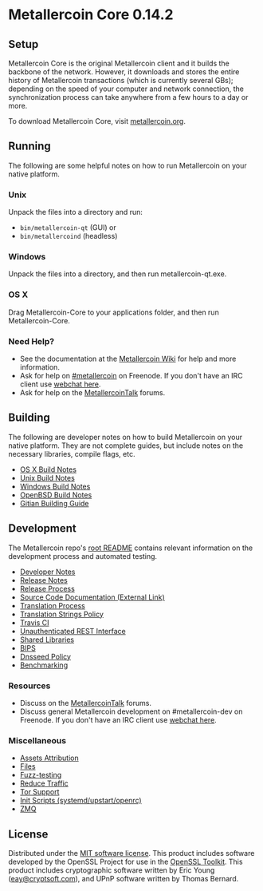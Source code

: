 Metallercoin Core 0.14.2
=====================

Setup
---------------------
Metallercoin Core is the original Metallercoin client and it builds the backbone of the network. However, it downloads and stores the entire history of Metallercoin transactions (which is currently several GBs); depending on the speed of your computer and network connection, the synchronization process can take anywhere from a few hours to a day or more.

To download Metallercoin Core, visit [metallercoin.org](https://metallercoin.org).

Running
---------------------
The following are some helpful notes on how to run Metallercoin on your native platform.

### Unix

Unpack the files into a directory and run:

- `bin/metallercoin-qt` (GUI) or
- `bin/metallercoind` (headless)

### Windows

Unpack the files into a directory, and then run metallercoin-qt.exe.

### OS X

Drag Metallercoin-Core to your applications folder, and then run Metallercoin-Core.

### Need Help?

* See the documentation at the [Metallercoin Wiki](https://metallercoin.info/)
for help and more information.
* Ask for help on [#metallercoin](http://webchat.freenode.net?channels=metallercoin) on Freenode. If you don't have an IRC client use [webchat here](http://webchat.freenode.net?channels=metallercoin).
* Ask for help on the [MetallercoinTalk](https://metallercointalk.io/) forums.

Building
---------------------
The following are developer notes on how to build Metallercoin on your native platform. They are not complete guides, but include notes on the necessary libraries, compile flags, etc.

- [OS X Build Notes](build-osx.md)
- [Unix Build Notes](build-unix.md)
- [Windows Build Notes](build-windows.md)
- [OpenBSD Build Notes](build-openbsd.md)
- [Gitian Building Guide](gitian-building.md)

Development
---------------------
The Metallercoin repo's [root README](/README.md) contains relevant information on the development process and automated testing.

- [Developer Notes](developer-notes.md)
- [Release Notes](release-notes.md)
- [Release Process](release-process.md)
- [Source Code Documentation (External Link)](https://dev.visucore.com/metallercoin/doxygen/)
- [Translation Process](translation_process.md)
- [Translation Strings Policy](translation_strings_policy.md)
- [Travis CI](travis-ci.md)
- [Unauthenticated REST Interface](REST-interface.md)
- [Shared Libraries](shared-libraries.md)
- [BIPS](bips.md)
- [Dnsseed Policy](dnsseed-policy.md)
- [Benchmarking](benchmarking.md)

### Resources
* Discuss on the [MetallercoinTalk](https://metallercointalk.io/) forums.
* Discuss general Metallercoin development on #metallercoin-dev on Freenode. If you don't have an IRC client use [webchat here](http://webchat.freenode.net/?channels=metallercoin-dev).

### Miscellaneous
- [Assets Attribution](assets-attribution.md)
- [Files](files.md)
- [Fuzz-testing](fuzzing.md)
- [Reduce Traffic](reduce-traffic.md)
- [Tor Support](tor.md)
- [Init Scripts (systemd/upstart/openrc)](init.md)
- [ZMQ](zmq.md)

License
---------------------
Distributed under the [MIT software license](/COPYING).
This product includes software developed by the OpenSSL Project for use in the [OpenSSL Toolkit](https://www.openssl.org/). This product includes
cryptographic software written by Eric Young ([eay@cryptsoft.com](mailto:eay@cryptsoft.com)), and UPnP software written by Thomas Bernard.
